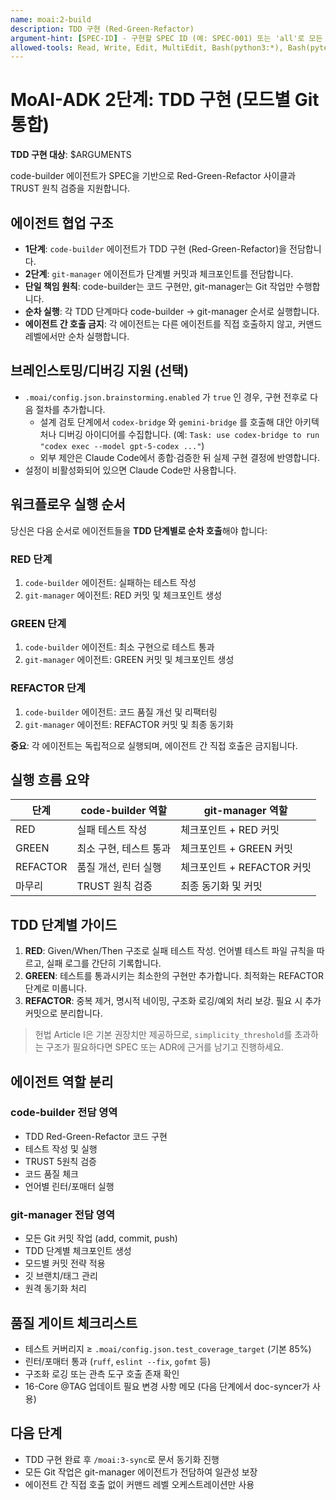 ```yaml
---
name: moai:2-build
description: TDD 구현 (Red-Green-Refactor)
argument-hint: [SPEC-ID] - 구현할 SPEC ID (예: SPEC-001) 또는 'all'로 모든 SPEC 구현
allowed-tools: Read, Write, Edit, MultiEdit, Bash(python3:*), Bash(pytest:*), Task, WebFetch, Grep, Glob, TodoWrite
---
```


# MoAI-ADK 2단계: TDD 구현 (모드별 Git 통합)

**TDD 구현 대상**: $ARGUMENTS

code-builder 에이전트가 SPEC을 기반으로 Red-Green-Refactor 사이클과 TRUST 원칙 검증을 지원합니다.

## 에이전트 협업 구조

- **1단계**: `code-builder` 에이전트가 TDD 구현 (Red-Green-Refactor)을 전담합니다.
- **2단계**: `git-manager` 에이전트가 단계별 커밋과 체크포인트를 전담합니다.
- **단일 책임 원칙**: code-builder는 코드 구현만, git-manager는 Git 작업만 수행합니다.
- **순차 실행**: 각 TDD 단계마다 code-builder → git-manager 순서로 실행합니다.
- **에이전트 간 호출 금지**: 각 에이전트는 다른 에이전트를 직접 호출하지 않고, 커맨드 레벨에서만 순차 실행합니다.

## 브레인스토밍/디버깅 지원 (선택)

- `.moai/config.json.brainstorming.enabled` 가 `true` 인 경우, 구현 전후로 다음 절차를 추가합니다.
  - 설계 검토 단계에서 `codex-bridge` 와 `gemini-bridge` 를 호출해 대안 아키텍처나 디버깅 아이디어를 수집합니다. (예: `Task: use codex-bridge to run "codex exec --model gpt-5-codex ..."`)
  - 외부 제안은 Claude Code에서 종합·검증한 뒤 실제 구현 결정에 반영합니다.
- 설정이 비활성화되어 있으면 Claude Code만 사용합니다.

## 워크플로우 실행 순서

당신은 다음 순서로 에이전트들을 **TDD 단계별로 순차 호출**해야 합니다:

### RED 단계

1. `code-builder` 에이전트: 실패하는 테스트 작성
2. `git-manager` 에이전트: RED 커밋 및 체크포인트 생성

### GREEN 단계

1. `code-builder` 에이전트: 최소 구현으로 테스트 통과
2. `git-manager` 에이전트: GREEN 커밋 및 체크포인트 생성

### REFACTOR 단계

1. `code-builder` 에이전트: 코드 품질 개선 및 리팩터링
2. `git-manager` 에이전트: REFACTOR 커밋 및 최종 동기화

**중요**: 각 에이전트는 독립적으로 실행되며, 에이전트 간 직접 호출은 금지됩니다.

## 실행 흐름 요약

| 단계     | code-builder 역할      | git-manager 역할           |
| -------- | ---------------------- | -------------------------- |
| RED      | 실패 테스트 작성       | 체크포인트 + RED 커밋      |
| GREEN    | 최소 구현, 테스트 통과 | 체크포인트 + GREEN 커밋    |
| REFACTOR | 품질 개선, 린터 실행   | 체크포인트 + REFACTOR 커밋 |
| 마무리   | TRUST 원칙 검증        | 최종 동기화 및 커밋        |

## TDD 단계별 가이드

1. **RED**: Given/When/Then 구조로 실패 테스트 작성. 언어별 테스트 파일 규칙을 따르고, 실패 로그를 간단히 기록합니다.
2. **GREEN**: 테스트를 통과시키는 최소한의 구현만 추가합니다. 최적화는 REFACTOR 단계로 미룹니다.
3. **REFACTOR**: 중복 제거, 명시적 네이밍, 구조화 로깅/예외 처리 보강. 필요 시 추가 커밋으로 분리합니다.

> 헌법 Article I은 기본 권장치만 제공하므로, `simplicity_threshold`를 초과하는 구조가 필요하다면 SPEC 또는 ADR에 근거를 남기고 진행하세요.

## 에이전트 역할 분리

### code-builder 전담 영역

- TDD Red-Green-Refactor 코드 구현
- 테스트 작성 및 실행
- TRUST 5원칙 검증
- 코드 품질 체크
- 언어별 린터/포매터 실행

### git-manager 전담 영역

- 모든 Git 커밋 작업 (add, commit, push)
- TDD 단계별 체크포인트 생성
- 모드별 커밋 전략 적용
- 깃 브랜치/태그 관리
- 원격 동기화 처리

## 품질 게이트 체크리스트

- 테스트 커버리지 ≥ `.moai/config.json.test_coverage_target` (기본 85%)
- 린터/포매터 통과 (`ruff`, `eslint --fix`, `gofmt` 등)
- 구조화 로깅 또는 관측 도구 호출 존재 확인
- 16-Core @TAG 업데이트 필요 변경 사항 메모 (다음 단계에서 doc-syncer가 사용)

## 다음 단계

- TDD 구현 완료 후 `/moai:3-sync`로 문서 동기화 진행
- 모든 Git 작업은 git-manager 에이전트가 전담하여 일관성 보장
- 에이전트 간 직접 호출 없이 커맨드 레벨 오케스트레이션만 사용
